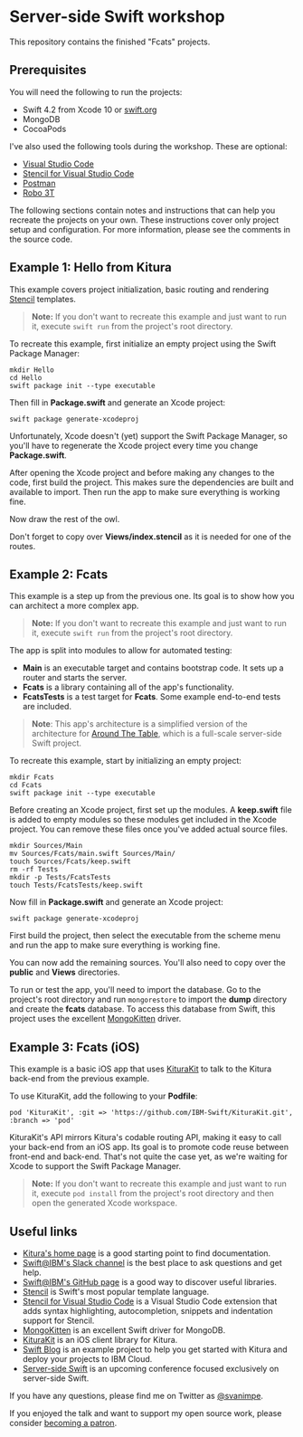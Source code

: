 # Server-side Swift workshop

This repository contains the finished "Fcats" projects.

## Prerequisites

You will need the following to run the projects:

- Swift 4.2 from Xcode 10 or [swift.org](https://swift.org/download/)
- MongoDB
- CocoaPods

I've also used the following tools during the workshop. These are optional:

- [Visual Studio Code](https://code.visualstudio.com)
- [Stencil for Visual Studio Code](https://marketplace.visualstudio.com/items?itemName=svanimpe.stencil)
- [Postman](https://www.getpostman.com)
- [Robo 3T](https://robomongo.org)

The following sections contain notes and instructions that can help you recreate the projects on your own. These instructions cover only project setup and configuration. For more information, please see the comments in the source code.

## Example 1: Hello from Kitura

This example covers project initialization, basic routing and rendering [Stencil](https://github.com/stencilproject/Stencil) templates.

> **Note:** If you don't want to recreate this example and just want to run it, execute `swift run` from the project's root directory.

To recreate this example, first initialize an empty project using the Swift Package Manager:

```
mkdir Hello
cd Hello
swift package init --type executable
```

Then fill in **Package.swift** and generate an Xcode project:

```
swift package generate-xcodeproj
```

Unfortunately, Xcode doesn't (yet) support the Swift Package Manager, so you'll have to regenerate the Xcode project every time you change **Package.swift**.

After opening the Xcode project and before making any changes to the code, first build the project. This makes sure the dependencies are built and available to import. Then run the app to make sure everything is working fine.

Now draw the rest of the owl.

Don't forget to copy over **Views/index.stencil** as it is needed for one of the routes.

## Example 2: Fcats

This example is a step up from the previous one. Its goal is to show how you can architect a more complex app.

> **Note:** If you don't want to recreate this example and just want to run it, execute `swift run` from the project's root directory.

The app is split into modules to allow for automated testing:

- **Main** is an executable target and contains bootstrap code. It sets up a router and starts the server.
- **Fcats** is a library containing all of the app's functionality.
- **FcatsTests** is a test target for **Fcats**. Some example end-to-end tests are included.

> **Note**: This app's architecture is a simplified version of the architecture for [Around The Table](https://github.com/svanimpe/around-the-table), which is a full-scale server-side Swift project.

To recreate this example, start by initializing an empty project:

```
mkdir Fcats
cd Fcats
swift package init --type executable
```

Before creating an Xcode project, first set up the modules. A **keep.swift** file is added to empty modules so these modules get included in the Xcode project. You can remove these files once you've added actual source files.

```
mkdir Sources/Main
mv Sources/Fcats/main.swift Sources/Main/
touch Sources/Fcats/keep.swift
rm -rf Tests
mkdir -p Tests/FcatsTests
touch Tests/FcatsTests/keep.swift
```

Now fill in **Package.swift** and generate an Xcode project:

```
swift package generate-xcodeproj
```

First build the project, then select the executable from the scheme menu and run the app to make sure everything is working fine.

You can now add the remaining sources. You'll also need to copy over the **public** and **Views** directories.

To run or test the app, you'll need to import the database. Go to the project's root directory and run `mongorestore` to import the **dump** directory and create the **fcats** database. To access this database from Swift, this project uses the excellent [MongoKitten](https://github.com/OpenKitten/MongoKitten) driver.

## Example 3: Fcats (iOS)

This example is a basic iOS app that uses [KituraKit](https://github.com/IBM-Swift/KituraKit) to talk to the Kitura back-end from the previous example.

To use KituraKit, add the following to your **Podfile**:

```
pod 'KituraKit', :git => 'https://github.com/IBM-Swift/KituraKit.git', :branch => 'pod'
```

KituraKit's API mirrors Kitura's codable routing API, making it easy to call your back-end from an iOS app. Its goal is to promote code reuse between front-end and back-end. That's not quite the case yet, as we're waiting for Xcode to support the Swift Package Manager.

> **Note:** If you don't want to recreate this example and just want to run it, execute `pod install` from the project's root directory and then open the generated Xcode workspace.

## Useful links

- [Kitura's home page](https://www.kitura.io) is a good starting point to find documentation.
- [Swift@IBM's Slack channel](http://slack.kitura.io/) is the best place to ask questions and get help.
- [Swift@IBM's GitHub page](https://github.com/IBM-Swift/) is a good way to discover useful libraries.
- [Stencil](https://github.com/stencilproject/Stencil) is Swift's most popular template language.
- [Stencil for Visual Studio Code](https://marketplace.visualstudio.com/items?itemName=svanimpe.stencil) is a Visual Studio Code extension that adds syntax highlighting, autocompletion, snippets and indentation support for Stencil.
- [MongoKitten](https://github.com/OpenKitten/MongoKitten) is an excellent Swift driver for MongoDB.
- [KituraKit](https://github.com/IBM-Swift/KituraKit) is an iOS client library for Kitura.
- [Swift Blog](https://github.com/svanimpe/swift-blog) is an example project to help you get started with Kitura and deploy your projects to IBM Cloud.
- [Server-side Swift](https://www.serversideswift.info) is an upcoming conference focused exclusively on server-side Swift.

If you have any questions, please find me on Twitter as [@svanimpe](https://twitter.com/svanimpe).

If you enjoyed the talk and want to support my open source work, please consider [becoming a patron](https://www.patreon.com/svanimpe).
